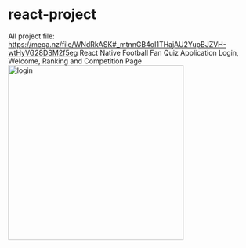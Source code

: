 # react-project
All project file: https://mega.nz/file/WNdRkASK#_mtnnGB4oI1THajAU2YupBJZVH-wtHyVG28DSM2f5eg
React Native Football Fan Quiz Application Login, Welcome, Ranking and Competition Page
<img width="358" alt="login" src="https://user-images.githubusercontent.com/50373019/139555509-3dd90acb-6ef8-429b-b4b2-4e0f77e9c540.png">

